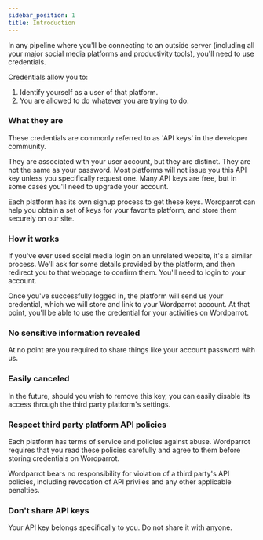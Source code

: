 ```yaml
---
sidebar_position: 1
title: Introduction
---
```


In any pipeline where you'll be connecting to an outside server (including all your major social media platforms and productivity tools), you'll need to use credentials.

Credentials allow you to:

1. Identify yourself as a user of that platform.
2. You are allowed to do whatever you are trying to do.

### What they are

These credentials are commonly referred to as 'API keys' in the developer community.

They are associated with your user account, but they are distinct. They are not the same as your password. Most platforms will not issue you this API key unless you specifically request one. Many API keys are free, but in some cases you'll need to upgrade your account.

Each platform has its own signup process to get these keys. Wordparrot can help you obtain a set of keys for your favorite platform, and store them securely on our site.

### How it works

If you've ever used social media login on an unrelated website, it's a similar process. We'll ask for some details provided by the platform, and then redirect you to that webpage to confirm them. You'll need to login to your account.

Once you've successfully logged in, the platform will send us your credential, which we will store and link to your Wordparrot account. At that point, you'll be able to use the credential for your activities on Wordparrot.

### No sensitive information revealed

At no point are you required to share things like your account password with us.

### Easily canceled

In the future, should you wish to remove this key, you can easily disable its access through the third party platform's settings.

### Respect third party platform API policies

Each platform has terms of service and policies against abuse. Wordparrot requires that you read these policies carefully and agree to them before storing credentials on Wordparrot.

Wordparrot bears no responsibility for violation of a third party's API policies, including revocation of API priviles and any other applicable penalties.

### Don't share API keys

Your API key belongs specifically to you. Do not share it with anyone.
